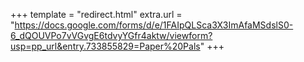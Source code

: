+++
template = "redirect.html"
extra.url = "https://docs.google.com/forms/d/e/1FAIpQLSca3X3ImAfaMSdslS0-6_dQOUVPo7vVGvgE6tdvyYGfr4aktw/viewform?usp=pp_url&entry.733855829=Paper%20Pals"
+++
